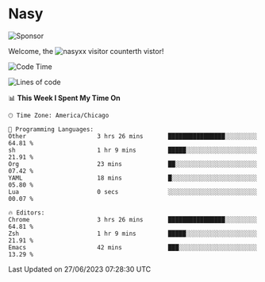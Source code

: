 # Nasy

<!--
<p align="center">
<img height="200" src="https://github-readme-stats.vercel.app/api?username=nasyxx&count_private=true&show_icons=true&theme=dracula&include_all_commits=true"/>
<img height="200" src="https://github-readme-stats.vercel.app/api/top-langs/?username=nasyxx&theme=dracula&hide=html,jupyter+notebook&count_private=true&show_icons=true"/>
</p>

  
----------------
-->

![Sponsor](https://img.shields.io/static/v1.svg?label=Sponsor&message=%E2%9D%A4&logo=GitHub&style=flat&color=pink)
 
Welcome, the ![nasyxx visitor counter](https://count.getloli.com/get/@nasyxx?theme=rule34)th vistor!
 
<!--START_SECTION:waka-->
![Code Time](http://img.shields.io/badge/Code%20Time-3%2C582%20hrs%2017%20mins-blue)

![Lines of code](https://img.shields.io/badge/From%20Hello%20World%20I%27ve%20Written-6.3%20million%20lines%20of%20code-blue)

📊 **This Week I Spent My Time On** 

```text
🕑︎ Time Zone: America/Chicago

💬 Programming Languages: 
Other                    3 hrs 26 mins       ████████████████░░░░░░░░░   64.81 % 
sh                       1 hr 9 mins         █████░░░░░░░░░░░░░░░░░░░░   21.91 % 
Org                      23 mins             ██░░░░░░░░░░░░░░░░░░░░░░░   07.42 % 
YAML                     18 mins             █░░░░░░░░░░░░░░░░░░░░░░░░   05.80 % 
Lua                      0 secs              ░░░░░░░░░░░░░░░░░░░░░░░░░   00.07 % 

🔥 Editors: 
Chrome                   3 hrs 26 mins       ████████████████░░░░░░░░░   64.81 % 
Zsh                      1 hr 9 mins         █████░░░░░░░░░░░░░░░░░░░░   21.91 % 
Emacs                    42 mins             ███░░░░░░░░░░░░░░░░░░░░░░   13.29 % 
```


 Last Updated on 27/06/2023 07:28:30 UTC
<!--END_SECTION:waka-->

<!-- ![visitors](https://visitor-badge.laobi.icu/badge?page_id=nasyxx.nasyxx) -->
